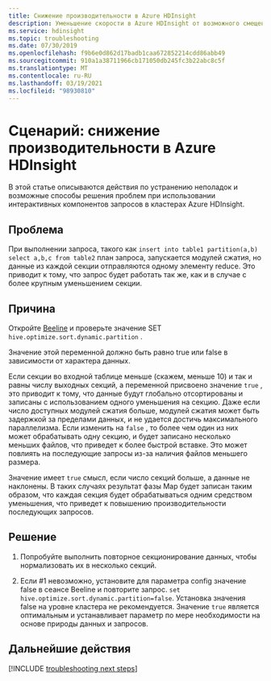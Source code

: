 ```yaml
---
title: Снижение производительности в Azure HDInsight
description: Уменьшение скорости в Azure HDInsight от возможного смещения данных
ms.service: hdinsight
ms.topic: troubleshooting
ms.date: 07/30/2019
ms.openlocfilehash: f9b6e0d862d17badb1caa672852214cdd86abb49
ms.sourcegitcommit: 910a1a38711966cb171050db245fc3b22abc8c5f
ms.translationtype: MT
ms.contentlocale: ru-RU
ms.lasthandoff: 03/19/2021
ms.locfileid: "98930810"
---
```

# <a name="scenario-reducer-is-slow-in-azure-hdinsight"></a>Сценарий: снижение производительности в Azure HDInsight

В этой статье описываются действия по устранению неполадок и возможные способы решения проблем при использовании интерактивных компонентов запросов в кластерах Azure HDInsight.

## <a name="issue"></a>Проблема

При выполнении запроса, такого как `insert into table1 partition(a,b) select a,b,c from table2` план запроса, запускается модулей сжатия, но данные из каждой секции отправляются одному элементу reduce. Это приводит к тому, что запрос будет работать так же, как и в случае с более крупным уменьшением секции.

## <a name="cause"></a>Причина

Откройте [Beeline](../hadoop/apache-hadoop-use-hive-beeline.md) и проверьте значение SET `hive.optimize.sort.dynamic.partition` .

Значение этой переменной должно быть равно true или false в зависимости от характера данных.

Если секции во входной таблице меньше (скажем, меньше 10) и так и равны числу выходных секций, а переменной присвоено значение `true` , это приводит к тому, что данные будут глобально отсортированы и записаны с использованием одного уменьшения на секцию. Даже если число доступных модулей сжатия больше, модулей сжатия может быть задержкой за пределами данных, и не удается достичь максимального параллелизма. Если изменить на `false` , то более чем один из них может обрабатывать одну секцию, и будет записано несколько меньших файлов, что приведет к более быстрой вставке. Это может повлиять на последующие запросы из-за наличия файлов меньшего размера.

Значение имеет `true` смысл, если число секций больше, а данные не наклонены. В таких случаях результат фазы Map будет записан таким образом, что каждая секция будет обрабатываться одним средством уменьшения, что приведет к повышению производительности последующих запросов.

## <a name="resolution"></a>Решение

1. Попробуйте выполнить повторное секционирование данных, чтобы нормализовать их в несколько секций.

1. Если #1 невозможно, установите для параметра config значение false в сеансе Beeline и повторите запрос. `set hive.optimize.sort.dynamic.partition=false`. Установка значения false на уровне кластера не рекомендуется. Значение `true` является оптимальным и устанавливает параметр по мере необходимости на основе природы данных и запросов.

## <a name="next-steps"></a>Дальнейшие действия

[!INCLUDE [troubleshooting next steps](../../../includes/hdinsight-troubleshooting-next-steps.md)]